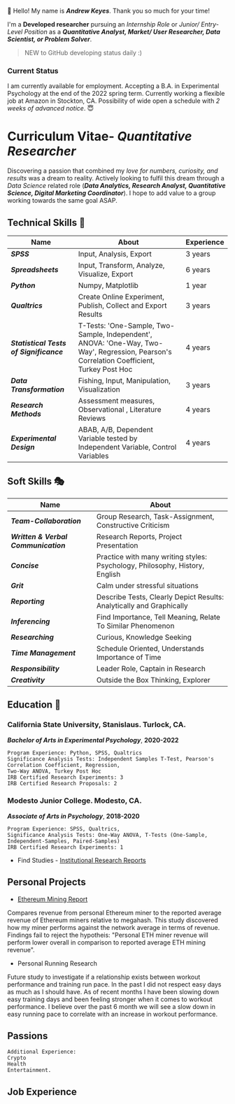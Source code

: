 :wave: Hello! My name is ***Andrew Keyes***. Thank you so much for your time! 

I'm a **Developed researcher** pursuing an *Internship Role* or *Junior/ Entry-Level Position* as a ***Quantitative Analyst, Market/ User Researcher, Data Scientist, or Problem Solver***. 

> NEW to GitHub developing status daily :)

### Current Status 
I am currently available for employment. Accepting a B.A. in Experimental Psychology at the end of the 2022 spring term. Currently working a flexible job at Amazon in Stockton, CA. Possibility of wide open a schedule with *2 weeks of advanced notice*. :innocent:

# **Curriculum Vitae**- *Quantitative Researcher*
Discovering a passion that combined my *love for numbers, curiosity, and results* was a dream to reality. Actively looking to fulfil this dream through a *Data Science* related role (***Data Analytics, Research Analyst, Quantitative Science, Digital Marketing Coordinator***). I hope to add value to a group working towards the same goal ASAP.

  ## Technical Skills :bookmark_tabs:
| Name | About | Experience  |
| ----------- | ----------- | ----------- |
| ***SPSS*** | Input, Analysis, Export | 3 years |
| ***Spreadsheets*** | Input, Transform, Analyze, Visualize, Export | 6 years |
| ***Python*** | Numpy, Matplotlib | 1 year |
| ***Qualtrics*** | Create Online Experiment, Publish, Collect and Export Results | 3 years |
| ***Statistical Tests of Significance*** | T-Tests: 'One-Sample, Two-Sample, Independent', ANOVA: 'One-Way, Two-Way', Regression, Pearson's Correlation Coefficient, Turkey Post Hoc | 4 years |
| ***Data Transformation*** | Fishing, Input, Manipulation, Visualization | 3 years |
| ***Research Methods*** | Assessment measures, Observational , Literature Reviews | 4 years |
| ***Experimental Design*** | ABAB, A/B, Dependent Variable tested by Independent Variable, Control Variables | 4 years | 
  
  ## Soft Skills :performing_arts:
  | Name | About |
| ----------- | ----------- |
| ***Team-Collaboration*** | Group Research, Task-Assignment, Constructive Criticism
| ***Written & Verbal Communication*** | Research Reports, Project Presentation
| ***Concise*** | Practice with many writing styles: Psychology, Philosophy, History, English
| ***Grit*** | Calm under stressful situations
| ***Reporting*** | Describe Tests, Clearly Depict Results: Analytically and Graphically
| ***Inferencing*** | Find Importance, Tell Meaning, Relate To Similar Phenomenon
| ***Researching*** | Curious, Knowledge Seeking
| ***Time Management*** | Schedule Oriented, Understands Importance of Time
| ***Responsibility*** | Leader Role, Captain in Research
| ***Creativity*** | Outside the Box Thinking, Explorer
  
  ## Education :school:
  ### California State University, Stanislaus. Turlock, CA.
  ***Bachelor of Arts in Experimental Psychology***, **2020-2022**
  
    Program Experience: Python, SPSS, Qualtrics
    Significance Analysis Tests: Independent Samples T-Test, Pearson's Correlation Coefficient, Regression,
    Two-Way ANOVA, Turkey Post Hoc
    IRB Certified Research Experiments: 3
    IRB Certified Research Proposals: 2
  
  ### Modesto Junior College. Modesto, CA.
  ***Associate of Arts in Psychology***, **2018-2020**
  
    Program Experience: SPSS, Qualtrics, 
    Significance Analysis Tests: One-Way ANOVA, T-Tests (One-Sample, Independent-Samples, Paired-Samples)
    IRB Certified Research Experiments: 1

  - Find Studies - [Institutional Research Reports](https://andrewkeyes2.wixsite.com/andrewkeyes/research)

## Personal Projects
  - [Ethereum Mining Report](https://github.com/akeyess/Eth_Mining_Research)
  
  Compares revenue from personal Ethereum miner to the reported average revenue of Ethereum miners relative to megahash. This study discovered how my miner performs against the network average in terms of revenue. Findings fail to reject the hypotheis: "Personal ETH miner revenue will perform lower overall in comparison to reported average ETH mining revenue".
  
  - Personal Running Research
  
  Future study to investigate if a relationship exists between workout performance and training run pace. In the past I did not respect easy days as much as I should have. As of recent months I have been slowing down easy training days and been feeling stronger when it comes to workout performance. I believe over the past 6 month we will see a slow down in easy running pace to correlate with an increase in workout performance.
  
## Passions
    Additional Experience: 
    Crypto
    Health 
    Entertainment.
    
## Job Experience
